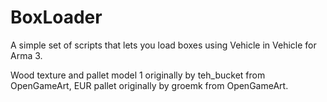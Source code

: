# BoxLoader
A simple set of scripts that lets you load boxes using Vehicle in Vehicle for Arma 3.

Wood texture and pallet model 1 originally by teh_bucket from OpenGameArt, EUR pallet originally by groemk from OpenGameArt.
